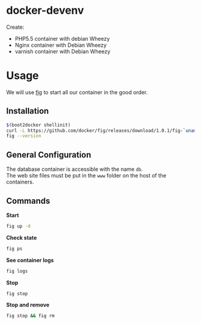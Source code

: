 docker-devenv
=============

Create:
* PHP5.5 container with debian Wheezy
* Nginx container with Debian Wheezy 
* varnish container with Debian Wheezy 

# Usage
We will use [fig](http://www.fig.sh/) to start all our container in the good order.

## Installation
```sh
$(boot2docker shellinit)
curl -L https://github.com/docker/fig/releases/download/1.0.1/fig-`uname -s`-`uname -m` > /usr/local/bin/fig; chmod +x /usr/local/bin/fig
fig --version
```

## General Configuration
The database container is accessible with the name ```db```.  
The web site files must be put in the ```www``` folder on the host of the containers.

## Commands
__Start__
```sh
fig up -d
````

__Check state__
```sh
fig ps
```

__See container logs__
```sh
fig logs
````

__Stop__
```sh
fig stop
```

__Stop and remove__
```sh
fig stop && fig rm
```

